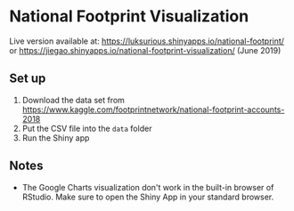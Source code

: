 # National Footprint Visualization

Live version available at: https://luksurious.shinyapps.io/national-footprint/ or https://jiegao.shinyapps.io/national-footprint-visualization/ (June 2019)

## Set up
1. Download the data set from https://www.kaggle.com/footprintnetwork/national-footprint-accounts-2018
2. Put the CSV file into the `data` folder
3. Run the Shiny app

## Notes
- The Google Charts visualization don't work in the built-in browser of RStudio. Make sure to open the Shiny App in your standard browser.